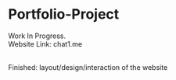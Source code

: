 # Portfolio-Project
Work In Progress.<br>
Website Link: chat1.me<br><br>

Finished:
layout/design/interaction of the website<br>

